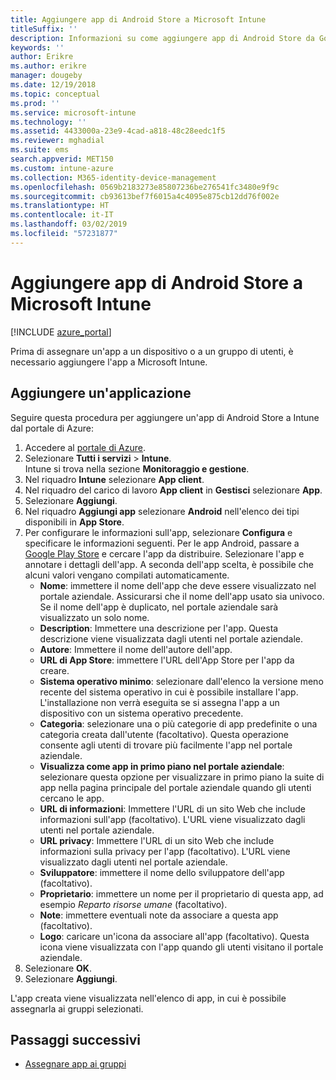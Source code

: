 ```yaml
---
title: Aggiungere app di Android Store a Microsoft Intune
titleSuffix: ''
description: Informazioni su come aggiungere app di Android Store da Google Play Store a Microsoft Intune.
keywords: ''
author: Erikre
ms.author: erikre
manager: dougeby
ms.date: 12/19/2018
ms.topic: conceptual
ms.prod: ''
ms.service: microsoft-intune
ms.technology: ''
ms.assetid: 4433000a-23e9-4cad-a818-48c28eedc1f5
ms.reviewer: mghadial
ms.suite: ems
search.appverid: MET150
ms.custom: intune-azure
ms.collection: M365-identity-device-management
ms.openlocfilehash: 0569b2183273e85807236be276541fc3480e9f9c
ms.sourcegitcommit: cb93613bef7f6015a4c4095e875cb12dd76f002e
ms.translationtype: HT
ms.contentlocale: it-IT
ms.lasthandoff: 03/02/2019
ms.locfileid: "57231877"
---
```

# <a name="add-android-store-apps-to-microsoft-intune"></a>Aggiungere app di Android Store a Microsoft Intune

[!INCLUDE [azure_portal](./includes/azure_portal.md)]

Prima di assegnare un'app a un dispositivo o a un gruppo di utenti, è necessario aggiungere l'app a Microsoft Intune. 

## <a name="add-an-app"></a>Aggiungere un'applicazione

Seguire questa procedura per aggiungere un'app di Android Store a Intune dal portale di Azure:

1. Accedere al [portale di Azure](https://portal.azure.com).
2. Selezionare **Tutti i servizi** > **Intune**.  
    Intune si trova nella sezione **Monitoraggio e gestione**.
3. Nel riquadro **Intune** selezionare **App client**.
4. Nel riquadro del carico di lavoro **App client** in **Gestisci** selezionare **App**.
5. Selezionare **Aggiungi**.
6. Nel riquadro **Aggiungi app** selezionare **Android** nell'elenco dei tipi disponibili in **App Store**.
7. Per configurare le informazioni sull'app, selezionare **Configura** e specificare le informazioni seguenti. Per le app Android, passare a [Google Play Store](https://play.google.com/store) e cercare l'app da distribuire. Selezionare l'app e annotare i dettagli dell'app. A seconda dell'app scelta, è possibile che alcuni valori vengano compilati automaticamente.
    - **Nome**: immettere il nome dell'app che deve essere visualizzato nel portale aziendale. Assicurarsi che il nome dell'app usato sia univoco. Se il nome dell'app è duplicato, nel portale aziendale sarà visualizzato un solo nome.
    - **Description**: Immettere una descrizione per l'app. Questa descrizione viene visualizzata dagli utenti nel portale aziendale.
    - **Autore**: Immettere il nome dell'autore dell'app.
    - **URL di App Store**: immettere l'URL dell'App Store per l'app da creare.
    - **Sistema operativo minimo**: selezionare dall'elenco la versione meno recente del sistema operativo in cui è possibile installare l'app. L'installazione non verrà eseguita se si assegna l'app a un dispositivo con un sistema operativo precedente.
    - **Categoria**: selezionare una o più categorie di app predefinite o una categoria creata dall'utente (facoltativo). Questa operazione consente agli utenti di trovare più facilmente l'app nel portale aziendale.
    - **Visualizza come app in primo piano nel portale aziendale**: selezionare questa opzione per visualizzare in primo piano la suite di app nella pagina principale del portale aziendale quando gli utenti cercano le app.
    - **URL di informazioni**: Immettere l'URL di un sito Web che include informazioni sull'app (facoltativo). L'URL viene visualizzato dagli utenti nel portale aziendale.
    - **URL privacy**: Immettere l'URL di un sito Web che include informazioni sulla privacy per l'app (facoltativo). L'URL viene visualizzato dagli utenti nel portale aziendale.
    - **Sviluppatore**: immettere il nome dello sviluppatore dell'app (facoltativo).
    - **Proprietario**: immettere un nome per il proprietario di questa app, ad esempio *Reparto risorse umane* (facoltativo).
    - **Note**: immettere eventuali note da associare a questa app (facoltativo).
    - **Logo**: caricare un'icona da associare all'app (facoltativo). Questa icona viene visualizzata con l'app quando gli utenti visitano il portale aziendale.
1. Selezionare **OK**.
2. Selezionare **Aggiungi**.

L'app creata viene visualizzata nell'elenco di app, in cui è possibile assegnarla ai gruppi selezionati. 

## <a name="next-steps"></a>Passaggi successivi

- [Assegnare app ai gruppi](apps-deploy.md)
